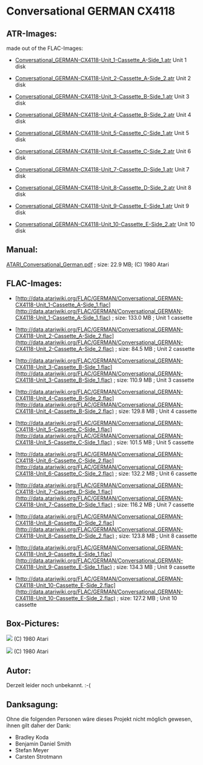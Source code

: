 # Conversational GERMAN CX4118  
## ATR-Images:  
made out of the FLAC-Images:  
  
- [Conversational_GERMAN-CX4118-Unit_1-Cassette_A-Side_1.atr](attachments/Conversational_GERMAN-CX4118-Unit_1-Cassette_A-Side_1.atr) Unit 1 disk  
  
- [Conversational_GERMAN-CX4118-Unit_2-Cassette_A-Side_2.atr](attachments/Conversational_GERMAN-CX4118-Unit_2-Cassette_A-Side_2.atr) Unit 2 disk  
  
- [Conversational_GERMAN-CX4118-Unit_3-Cassette_B-Side_1.atr](attachments/Conversational_GERMAN-CX4118-Unit_3-Cassette_B-Side_1.atr) Unit 3 disk  
  
- [Conversational_GERMAN-CX4118-Unit_4-Cassette_B-Side_2.atr](attachments/Conversational_GERMAN-CX4118-Unit_4-Cassette_B-Side_2.atr) Unit 4 disk  
  
- [Conversational_GERMAN-CX4118-Unit_5-Cassette_C-Side_1.atr](attachments/Conversational_GERMAN-CX4118-Unit_5-Cassette_C-Side_1.atr) Unit 5 disk  
  
- [Conversational_GERMAN-CX4118-Unit_6-Cassette_C-Side_2.atr](attachments/Conversational_GERMAN-CX4118-Unit_6-Cassette_C-Side_2.atr) Unit 6 disk  
  
- [Conversational_GERMAN-CX4118-Unit_7-Cassette_D-Side_1.atr](attachments/Conversational_GERMAN-CX4118-Unit_7-Cassette_D-Side_1.atr) Unit 7 disk  
  
- [Conversational_GERMAN-CX4118-Unit_8-Cassette_D-Side_2.atr](attachments/Conversational_GERMAN-CX4118-Unit_8-Cassette_D-Side_2.atr) Unit 8 disk  
  
- [Conversational_GERMAN-CX4118-Unit_9-Cassette_E-Side_1.atr](attachments/Conversational_GERMAN-CX4118-Unit_9-Cassette_E-Side_1.atr) Unit 9 disk  
  
- [Conversational_GERMAN-CX4118-Unit_10-Cassette_E-Side_2.atr](attachments/Conversational_GERMAN-CX4118-Unit_10-Cassette_E-Side_2.atr) Unit 10 disk  
  
## Manual:  
[ATARI_Conversational_German.pdf](attachments/ATARI_Conversational_German.pdf) ; size: 22.9 MB; (C) 1980 Atari  
  
## FLAC-Images:  
- [http://data.atariwiki.org/FLAC/GERMAN/Conversational_GERMAN-CX4118-Unit_1-Cassette_A-Side_1.flac](http://data.atariwiki.org/FLAC/GERMAN/Conversational_GERMAN-CX4118-Unit_1-Cassette_A-Side_1.flac) ; size: 133.0 MB ; Unit 1 cassette  
  
- [http://data.atariwiki.org/FLAC/GERMAN/Conversational_GERMAN-CX4118-Unit_2-Cassette_A-Side_2.flac](http://data.atariwiki.org/FLAC/GERMAN/Conversational_GERMAN-CX4118-Unit_2-Cassette_A-Side_2.flac) ; size: 84.5 MB ; Unit 2 cassette  
  
- [http://data.atariwiki.org/FLAC/GERMAN/Conversational_GERMAN-CX4118-Unit_3-Cassette_B-Side_1.flac](http://data.atariwiki.org/FLAC/GERMAN/Conversational_GERMAN-CX4118-Unit_3-Cassette_B-Side_1.flac) ; size: 110.9 MB ; Unit 3 cassette  
  
- [http://data.atariwiki.org/FLAC/GERMAN/Conversational_GERMAN-CX4118-Unit_4-Cassette_B-Side_2.flac](http://data.atariwiki.org/FLAC/GERMAN/Conversational_GERMAN-CX4118-Unit_4-Cassette_B-Side_2.flac) ; size: 129.8 MB ; Unit 4 cassette  
  
- [http://data.atariwiki.org/FLAC/GERMAN/Conversational_GERMAN-CX4118-Unit_5-Cassette_C-Side_1.flac](http://data.atariwiki.org/FLAC/GERMAN/Conversational_GERMAN-CX4118-Unit_5-Cassette_C-Side_1.flac) ; size: 101.5 MB ; Unit 5 cassette  
  
- [http://data.atariwiki.org/FLAC/GERMAN/Conversational_GERMAN-CX4118-Unit_6-Cassette_C-Side_2.flac](http://data.atariwiki.org/FLAC/GERMAN/Conversational_GERMAN-CX4118-Unit_6-Cassette_C-Side_2.flac) ; size: 132.2 MB ; Unit 6 cassette  
  
- [http://data.atariwiki.org/FLAC/GERMAN/Conversational_GERMAN-CX4118-Unit_7-Cassette_D-Side_1.flac](http://data.atariwiki.org/FLAC/GERMAN/Conversational_GERMAN-CX4118-Unit_7-Cassette_D-Side_1.flac) ; size: 116.2 MB ; Unit 7 cassette  
  
- [http://data.atariwiki.org/FLAC/GERMAN/Conversational_GERMAN-CX4118-Unit_8-Cassette_D-Side_2.flac](http://data.atariwiki.org/FLAC/GERMAN/Conversational_GERMAN-CX4118-Unit_8-Cassette_D-Side_2.flac) ; size: 123.8 MB ; Unit 8 cassette  
  
- [http://data.atariwiki.org/FLAC/GERMAN/Conversational_GERMAN-CX4118-Unit_9-Cassette_E-Side_1.flac](http://data.atariwiki.org/FLAC/GERMAN/Conversational_GERMAN-CX4118-Unit_9-Cassette_E-Side_1.flac) ; size: 134.3 MB ; Unit 9 cassette  
  
- [http://data.atariwiki.org/FLAC/GERMAN/Conversational_GERMAN-CX4118-Unit_10-Cassette_E-Side_2.flac](http://data.atariwiki.org/FLAC/GERMAN/Conversational_GERMAN-CX4118-Unit_10-Cassette_E-Side_2.flac) ; size: 127.2 MB ; Unit 10 cassette  
  
## Box-Pictures:  
![](attachments/ATARI_Conversational_German.jpg) (C) 1980 Atari  
  
![](attachments/ATARI+Conversational+GERMAN+CX4118-6.jpg) (C) 1980 Atari  
  
## Autor:  
  
Derzeit leider noch unbekannt. :-(  
  
## Danksagung:  
  
Ohne die folgenden Personen wäre dieses Projekt nicht möglich gewesen, ihnen gilt daher der Dank:  
  
- Bradley Koda  
- Benjamin Daniel Smith  
- Stefan Meyer  
- Carsten Strotmann  
  
